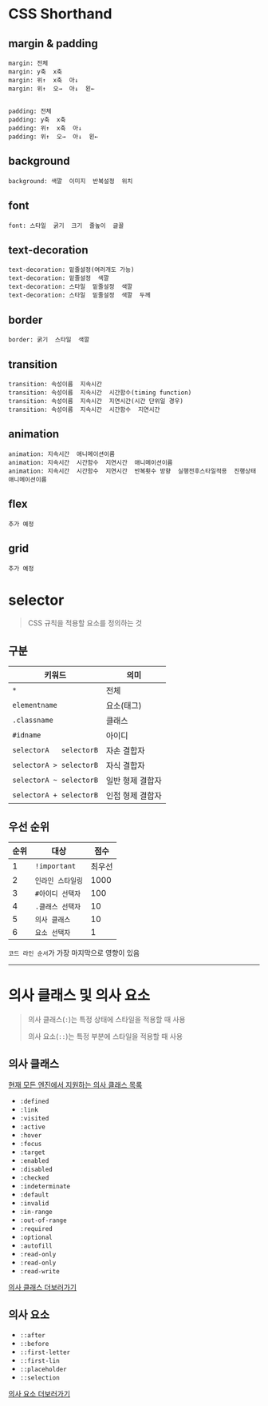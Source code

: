 # CSS Shorthand


## margin & padding

```
margin: 전체
margin: y축  x축
margin: 위↑  x축  아↓
margin: 위↑  오→  아↓  왼←


padding: 전체
padding: y축  x축
padding: 위↑  x축  아↓
padding: 위↑  오→  아↓  왼←
```


## background

```
background: 색깔  이미지  반복설정  위치
```


## font

```
font: 스타일  굵기  크기  줄높이  글꼴
```


## text-decoration

```
text-decoration: 밑줄설정(여러개도 가능)
text-decoration: 밑줄설정  색깔
text-decoration: 스타일  밑줄설정  색깔
text-decoration: 스타일  밑줄설정  색깔  두께
```


## border

```
border: 굵기  스타일  색깔
```


## transition

```
transition: 속성이름  지속시간
transition: 속성이름  지속시간  시간함수(timing function)
transition: 속성이름  지속시간  지연시간(시간 단위일 경우)
transition: 속성이름  지속시간  시간함수  지연시간
```


## animation

```
animation: 지속시간  애니메이션이름
animation: 지속시간  시간함수  지연시간  애니메이션이름
animation: 지속시간  시간함수  지연시간  반복횟수 방향  실행전후스타일적용  진행상태  애니메이션이름
```


## flex

```
추가 예정
```


## grid

```
추가 예정
```

# selector

> CSS 규칙을 적용할 요소를 정의하는 것


## 구분

| 키워드 | 의미 |
| ------ | ---- |
| `*`    | 전체 |
| `elementname`    | 요소(태그) |
| `.classname`    | 클래스 |
| `#idname`    | 아이디 |
|`selectorA   selectorB`| 자손 결합자 |
|`selectorA > selectorB`| 자식 결합자 |
|`selectorA ~ selectorB`| 일반 형제 결합자 |
|`selectorA + selectorB`| 인접 형제 결합자 |


## 우선 순위

| 순위 | 대상 | 점수 |
| ---- | ---- | ---- |
|  1   | `!important` | 최우선 |
|  2   | `인라인 스타일링` | 1000 |
|  3   | `#아이디 선택자` | 100 |
|  4   |  `.클래스 선택자` | 10 |
|  5   |  `의사 클래스` | 10 |
|  6   |  `요소 선택자` | 1 |

`코드 라인 순서`가 가장 마지막으로 영향이 있음


---


# 의사 클래스 및 의사 요소

>
> 의사 클래스(`:`)는 특정 상태에 스타일을 적용할 때 사용
>
> 의사 요소(`::`)는 특정 부분에 스타일을 적용할 때 사용
>

## 의사 클래스

[현재 모든 엔진에서 지원하는 의사 클래스 목록](https://html.spec.whatwg.org/multipage/semantics-other.html#pseudo-classes
)

- `:defined`
- `:link`
- `:visited`
- `:active`
- `:hover`
- `:focus`
- `:target`
- `:enabled`
- `:disabled`
- `:checked`
- `:indeterminate`
- `:default`
- `:invalid`
- `:in-range`
- `:out-of-range`
- `:required`
- `:optional`
- `:autofill`
- `:read-only`
- `:read-only`
- `:read-write`

[의사 클래스 더보러가기](https://developer.mozilla.org/ko/docs/Web/CSS/Pseudo-classes#%ED%91%9C%EC%A4%80_%EC%9D%98%EC%82%AC_%ED%81%B4%EB%9E%98%EC%8A%A4_%EC%83%89%EC%9D%B8)

## 의사 요소

- `::after`
- `::before`
- `::first-letter`
- `::first-lin`
- `::placeholder`
- `::selection`

[의사 요소 더보러가기](https://developer.mozilla.org/ko/docs/Web/CSS/Pseudo-elements#%ED%91%9C%EC%A4%80_%EC%9D%98%EC%82%AC_%EC%9A%94%EC%86%8C_%EC%83%89%EC%9D%B8)


